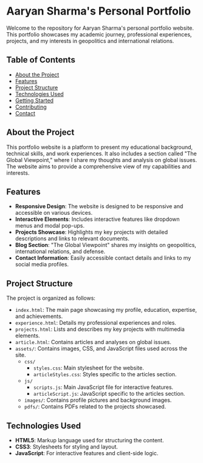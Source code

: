 # Aaryan Sharma's Personal Portfolio

Welcome to the repository for Aaryan Sharma's personal portfolio website. This portfolio showcases my academic journey, professional experiences, projects, and my interests in geopolitics and international relations.

## Table of Contents

- [About the Project](#about-the-project)
- [Features](#features)
- [Project Structure](#project-structure)
- [Technologies Used](#technologies-used)
- [Getting Started](#getting-started)
- [Contributing](#contributing)
- [Contact](#contact)

## About the Project

This portfolio website is a platform to present my educational background, technical skills, and work experiences. It also includes a section called "The Global Viewpoint," where I share my thoughts and analysis on global issues. The website aims to provide a comprehensive view of my capabilities and interests.

## Features

- **Responsive Design**: The website is designed to be responsive and accessible on various devices.
- **Interactive Elements**: Includes interactive features like dropdown menus and modal pop-ups.
- **Projects Showcase**: Highlights my key projects with detailed descriptions and links to relevant documents.
- **Blog Section**: "The Global Viewpoint" shares my insights on geopolitics, international relations, and defense.
- **Contact Information**: Easily accessible contact details and links to my social media profiles.

## Project Structure

The project is organized as follows:

- `index.html`: The main page showcasing my profile, education, expertise, and achievements.
- `experience.html`: Details my professional experiences and roles.
- `projects.html`: Lists and describes my key projects with multimedia elements.
- `article.html`: Contains articles and analyses on global issues.
- `assets/`: Contains images, CSS, and JavaScript files used across the site.
  - `css/`
    - `styles.css`: Main stylesheet for the website.
    - `articleStyles.css`: Styles specific to the articles section.
  - `js/`
    - `scripts.js`: Main JavaScript file for interactive features.
    - `articleScript.js`: JavaScript specific to the articles section.
  - `images/`: Contains profile pictures and background images.
  - `pdfs/`: Contains PDFs related to the projects showcased.

## Technologies Used

- **HTML5**: Markup language used for structuring the content.
- **CSS3**: Stylesheets for styling and layout.
- **JavaScript**: For interactive features and client-side logic.
